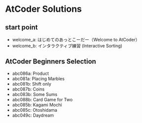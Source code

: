 # AtCoder Solutions
## start point
* welcome_a: はじめてのあっとこーだー（Welcome to AtCoder）
* welcome_b: インタラクティブ練習 (Interactive Sorting)

## AtCoder Beginners Selection
* abc086a: Product
* abc081a: Placing Marbles
* abc081b: Shift only
* abc087b: Coins
* abc083b: Some Sums
* abc088b: Card Game for Two
* abc085b: Kagami Mochi
* abc085c: Otoshidama
* abc049c: Daydream
